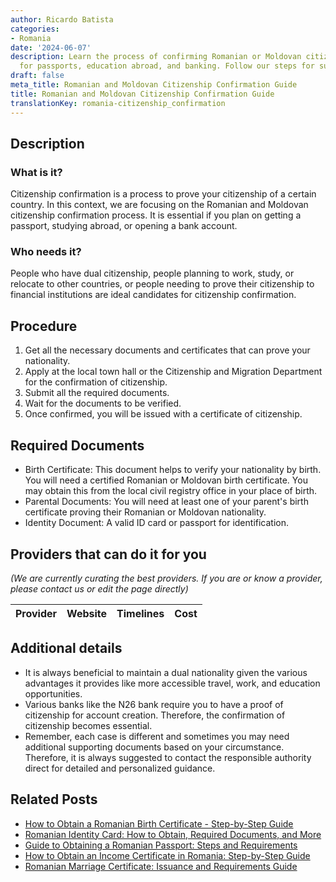 ```yaml
---
author: Ricardo Batista
categories:
- Romania
date: '2024-06-07'
description: Learn the process of confirming Romanian or Moldovan citizenship. Essential
  for passports, education abroad, and banking. Follow our steps for success!
draft: false
meta_title: Romanian and Moldovan Citizenship Confirmation Guide
title: Romanian and Moldovan Citizenship Confirmation Guide
translationKey: romania-citizenship_confirmation
---
```


## Description
### What is it?
Citizenship confirmation is a process to prove your citizenship of a certain country. In this context, we are focusing on the Romanian and Moldovan citizenship confirmation process. It is essential if you plan on getting a passport, studying abroad, or opening a bank account.

### Who needs it?
People who have dual citizenship, people planning to work, study, or relocate to other countries, or people needing to prove their citizenship to financial institutions are ideal candidates for citizenship confirmation.

## Procedure
1. Get all the necessary documents and certificates that can prove your nationality.
2. Apply at the local town hall or the Citizenship and Migration Department for the confirmation of citizenship.
3. Submit all the required documents.
4. Wait for the documents to be verified.
5. Once confirmed, you will be issued with a certificate of citizenship.

## Required Documents
- Birth Certificate: This document helps to verify your nationality by birth. You will need a certified Romanian or Moldovan birth certificate. You may obtain this from the local civil registry office in your place of birth.
- Parental Documents: You will need at least one of your parent's birth certificate proving their Romanian or Moldovan nationality.
- Identity Document: A valid ID card or passport for identification.

## Providers that can do it for you

_(We are currently curating the best providers. If you are or know a provider, please contact us or edit the page directly)_

| Provider        |     Website     |     Timelines    |       Cost      |
| :-------------: | :-------------: |  :-------------: | :-------------: |

## Additional details
- It is always beneficial to maintain a dual nationality given the various advantages it provides like more accessible travel, work, and education opportunities.
- Various banks like the N26 bank require you to have a proof of citizenship for account creation. Therefore, the confirmation of citizenship becomes essential.
- Remember, each case is different and sometimes you may need additional supporting documents based on your circumstance. Therefore, it is always suggested to contact the responsible authority direct for detailed and personalized guidance.


## Related Posts

- [How to Obtain a Romanian Birth Certificate - Step-by-Step Guide](https://tramitit.com/guides/romania/birth_certificate/)
- [Romanian Identity Card: How to Obtain, Required Documents, and More](https://tramitit.com/guides/romania/identity_card/)
- [Guide to Obtaining a Romanian Passport: Steps and Requirements](https://tramitit.com/guides/romania/passport/)
- [How to Obtain an Income Certificate in Romania: Step-by-Step Guide](https://tramitit.com/guides/romania/income_certificate/)
- [Romanian Marriage Certificate: Issuance and Requirements Guide](https://tramitit.com/guides/romania/marriage_certificate/)
